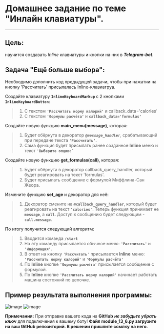 # Домашнее задание по теме "Инлайн клавиатуры".
______________
## Цель:
научится создавать *Inline* клавиатуры и кнопки на них в ***Telegram-bot***.

## Задача "Ещё больше выбора":
Необходимо дополнить код предыдущей задачи, чтобы при нажатии на кнопку 'Рассчитать' присылалась Inline-клавиатруа.

Создайте клавиатуру **`InlineKeyboardMarkup`** с 2 кнопками **`InlineKeyboardButton`**:
>1. С текстом **`'Рассчитать норму калорий'`** и callback_data='calories'
>2. С текстом **`'Формулы расчёта'`** и **`callback_data='formulas'`**

Создайте новую функцию **main_menu(message)**, которая:

>1. Будет обёрнута в декоратор ***`@message_handler`***, срабатывающий при передаче текста **`'Рассчитать'`**.
>2. Сама функция будет присылать ранее созданное **Inline** меню и текст **`'Выберите опцию:`**'

Создайте новую функцию **get_formulas(call)**, которая:

>1. Будет обёрнута в декоратор callback_query_handler, который будет реагировать на текст 'formulas'.
>2. Будет присылать сообщение с формулой Миффлина-Сан Жеора.

Измените функцию **set_age** и декоратор для неё:
>1. Декоратор смените на **`@callback_query_handler`**, который будет реагировать на текст **`'calories'`**.
Теперь функция принимает не **`message`**, а **`call`**. Доступ к сообщению будет следующим - **`call.message`**.

По итогу получится следующий алгоритм:

>1. Вводится команда **`/start`**
>2. На эту команду присылается обычное меню: **`'Рассчитать'`** и **`'Информация'`**.
>3. В ответ на кнопку **`'Рассчитать'`** присылается **Inline** меню: **`'Рассчитать норму калорий'`** и **`'Формулы расчёта'`**
>4. По **Inline** кнопке **`'Формулы расчёта'`** присылается сообщение с формулой.
>5. По **Inline** кнопке **`'Рассчитать норму калорий'`** начинает работать машина состояний по цепочке.

## Пример результата выполнения программы:
![image](https://github.com/user-attachments/assets/fe4ff0c0-f193-44f4-a304-b47829b55fe3)
![image](https://github.com/user-attachments/assets/36d2302d-72d9-4a8f-8c17-f938780661fd)

**Примечания:**
При отправке вашего кода на **GitHub** ***не забудьте убрать ключ*** для подключения к вашему боту!
**Файл module_13_6.py загрузите на ваш GitHub репозиторий. В решении пришлите ссылку на него.**
